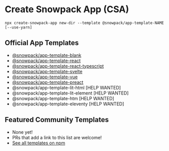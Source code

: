 # Create Snowpack App (CSA)

```
npx create-snowpack-app new-dir --template @snowpack/app-template-NAME [--use-yarn]
```

## Official App Templates

- [@snowpack/app-template-blank](/templates/app-template-blank)
- [@snowpack/app-template-react](/templates/app-template-react)
- [@snowpack/app-template-react-typescript](/templates/app-template-react-typescript)
- [@snowpack/app-template-svelte](/templates/app-template-svelte)
- [@snowpack/app-template-vue](/templates/app-template-vue)
- [@snowpack/app-template-preact](/templates/app-template-preact)
- @snowpack/app-template-lit-html [HELP WANTED]
- @snowpack/app-template-lit-element [HELP WANTED]
- @snowpack/app-template-htm [HELP WANTED]
- @snowpack/app-template-eleventy [HELP WANTED]
## Featured Community Templates

- None yet!
- PRs that add a link to this list are welcome!
- [See all templates on npm](https://www.npmjs.com/search?q=keywords%3Acsa-template)
